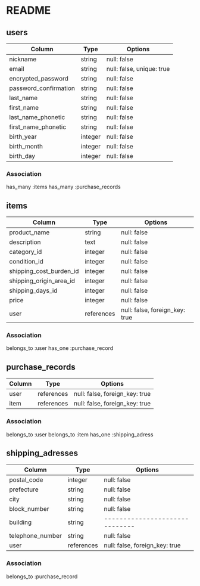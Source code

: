 # README

## users
|Column               |Type   |Options                  |
|---------------------|-------|-------------------------|
|nickname             |string |null: false              |
|email                |string |null: false, unique: true|
|encrypted_password   |string |null: false              |
|password_confirmation|string |null: false              |
|last_name            |string |null: false              |
|first_name           |string |null: false              |
|last_name_phonetic   |string |null: false              |
|first_name_phonetic  |string |null: false              |
|birth_year           |integer|null: false              |
|birth_month          |integer|null: false              |
|birth_day            |integer|null: false              |

### Association
has_many :items
has_many :purchase_records



## items
|Column                 |Type      |Options                       |
|-----------------------|----------|------------------------------|
|product_name           |string    |null: false                   |
|description            |text      |null: false                   |
|category_id            |integer   |null: false                   |
|condition_id           |integer   |null: false                   |
|shipping_cost_burden_id|integer   |null: false                   |
|shipping_origin_area_id|integer   |null: false                   |
|shipping_days_id       |integer   |null: false                   |
|price                  |integer   |null: false                   |
|user                   |references|null: false, foreign_key: true|

### Association
belongs_to :user
has_one :purchase_record



## purchase_records
|Column              |Type      |Options                       |
|--------------------|----------|------------------------------|
|user                |references|null: false, foreign_key: true|
|item                |references|null: false, foreign_key: true|

### Association
belongs_to :user
belongs_to :item
has_one :shipping_adress



## shipping_adresses
|Column              |Type      |Options                       |
|--------------------|----------|------------------------------|
|postal_code         |integer   |null: false                   |
|prefecture          |string    |null: false                   |
|city                |string    |null: false                   |
|block_number        |string    |null: false                   |
|building            |string    |------------------------------|
|telephone_number    |string    |null: false                   |
|user                |references|null: false, foreign_key: true|

### Association
belongs_to :purchase_record